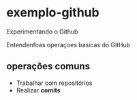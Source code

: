 # exemplo-github
 Experimentando o Github

Entendenfoas operaçoes basicas do GitHub

## operaçôes comuns

- Trabalhar com repositórios 
- Realizar **comits**